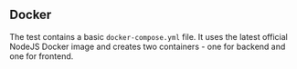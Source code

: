 ## Docker

The test contains a basic `docker-compose.yml` file. It uses the latest official NodeJS
Docker image and creates two containers - one for backend and one for frontend.
